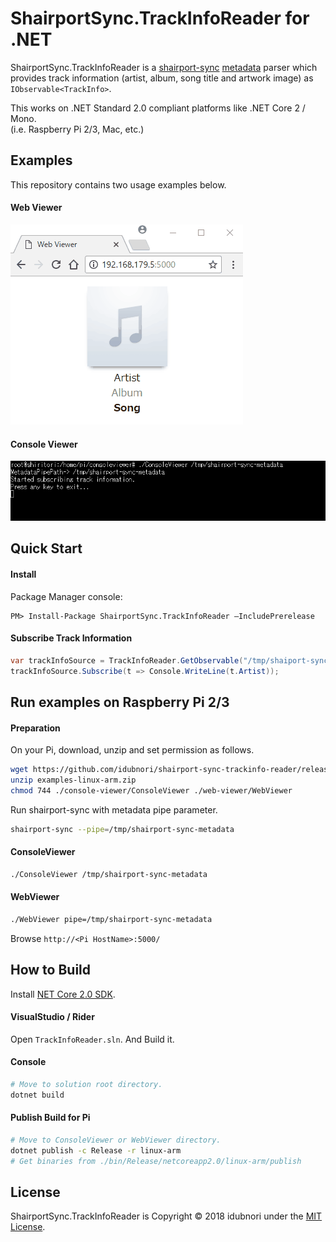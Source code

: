 ﻿ShairportSync.TrackInfoReader for .NET
===
ShairportSync.TrackInfoReader is a [shairport-sync](https://github.com/mikebrady/shairport-sync) [metadata](https://github.com/mikebrady/shairport-sync#metadata) parser which provides track information (artist, album, song title and artwork image) as `IObservable<TrackInfo>`.

This works on .NET Standard 2.0 compliant platforms like .NET Core 2 / Mono.<br>
(i.e. Raspberry Pi 2/3, Mac, etc.)
## Examples
This repository contains two usage examples below.
#### Web Viewer
![WebViewer](./docs/web-viewer-demo.gif)

#### Console Viewer
![ConsoleViewer](./docs/console-viewer-demo.gif)

## Quick Start
#### Install
Package Manager console: 
```
PM> Install-Package ShairportSync.TrackInfoReader –IncludePrerelease
```
#### Subscribe Track Information
```csharp
var trackInfoSource = TrackInfoReader.GetObservable("/tmp/shaiport-sync-metadata");
trackInfoSource.Subscribe(t => Console.WriteLine(t.Artist));
```

## Run examples on Raspberry Pi 2/3
#### Preparation
On your Pi, download, unzip and set permission as follows.
```bash
wget https://github.com/idubnori/shairport-sync-trackinfo-reader/releases/download/v0.1.0-alpha1/examples-linux-arm.zip
unzip examples-linux-arm.zip
chmod 744 ./console-viewer/ConsoleViewer ./web-viewer/WebViewer
```
Run shairport-sync with metadata pipe parameter.
```bash
shairport-sync --pipe=/tmp/shairport-sync-metadata
```
#### ConsoleViewer
```bash
./ConsoleViewer /tmp/shairport-sync-metadata
```

#### WebViewer
```bash
./WebViewer pipe=/tmp/shairport-sync-metadata
```

Browse ```http://<Pi HostName>:5000/```<br>

## How to Build
Install [NET Core 2.0 SDK](https://www.microsoft.com/net/download/).
#### VisualStudio / Rider
Open `TrackInfoReader.sln`. And Build it.
#### Console
```bash
# Move to solution root directory.
dotnet build
```

#### Publish Build for Pi
```bash
# Move to ConsoleViewer or WebViewer directory.
dotnet publish -c Release -r linux-arm
# Get binaries from ./bin/Release/netcoreapp2.0/linux-arm/publish
```


## License
ShairportSync.TrackInfoReader is Copyright © 2018 idubnori under the [MIT License](./LICENSE).
